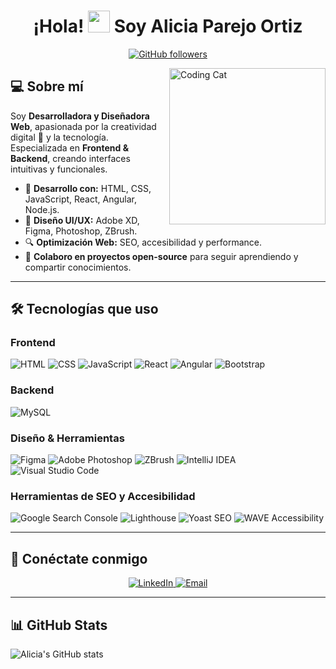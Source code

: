 <h1 align="center">
  ¡Hola! <img src="https://media.giphy.com/media/hvRJCLFzcasrR4ia7z/giphy.gif" width="35"> Soy Alicia Parejo Ortiz
</h1>

<p align="center">
  <a href="https://github.com/AliciaParejOrtiz">
    <img src="https://img.shields.io/github/followers/AliciaParejOrtiz?label=Follow&style=social" alt="GitHub followers">
  </a>
</p>

<img align="right" width=250px alt="Coding Cat" src="https://media.giphy.com/media/f6hnhHkks8bk4jwjh3/giphy.gif"/>

## 💻 Sobre mí  
Soy **Desarrolladora y Diseñadora Web**, apasionada por la creatividad digital 🎨 y la tecnología.  
Especializada en **Frontend & Backend**, creando interfaces intuitivas y funcionales.  

- 🚀 **Desarrollo con:** HTML, CSS, JavaScript, React, Angular, Node.js.
- 🎨 **Diseño UI/UX:** Adobe XD, Figma, Photoshop, ZBrush.
- 🔍 **Optimización Web:** SEO, accesibilidad y performance.
- 🤝 **Colaboro en proyectos open-source** para seguir aprendiendo y compartir conocimientos.

---

## 🛠️ Tecnologías que uso  
### **Frontend**
![HTML](https://img.shields.io/badge/HTML5-E34F26?style=for-the-badge&logo=html5&logoColor=white)
![CSS](https://img.shields.io/badge/CSS3-1572B6?style=for-the-badge&logo=css3&logoColor=white)
![JavaScript](https://img.shields.io/badge/JavaScript-F7DF1E?style=for-the-badge&logo=javascript&logoColor=black)
![React](https://img.shields.io/badge/React-61DAFB?style=for-the-badge&logo=react&logoColor=black)
![Angular](https://img.shields.io/badge/Angular-DD0031?style=for-the-badge&logo=angular&logoColor=white)
![Bootstrap](https://img.shields.io/badge/Bootstrap-7952B3?style=for-the-badge&logo=bootstrap&logoColor=white)

### **Backend**
![MySQL](https://img.shields.io/badge/MySQL-4479A1?style=for-the-badge&logo=mysql&logoColor=white)

### **Diseño & Herramientas**
![Figma](https://img.shields.io/badge/Figma-F24E1E?style=for-the-badge&logo=figma&logoColor=white)
![Adobe Photoshop](https://img.shields.io/badge/Adobe%20Photoshop-31A8FF?style=for-the-badge&logo=adobe-photoshop&logoColor=white)
![ZBrush](https://img.shields.io/badge/ZBrush-8E8E8E?style=for-the-badge&logo=zbrush&logoColor=white)
![IntelliJ IDEA](https://img.shields.io/badge/IntelliJ%20IDEA-000000?style=for-the-badge&logo=intellij-idea&logoColor=white)
![Visual Studio Code](https://img.shields.io/badge/VSCode-007ACC?style=for-the-badge&logo=visual-studio-code&logoColor=white)

### **Herramientas de SEO y Accesibilidad**
![Google Search Console](https://img.shields.io/badge/Google%20Search%20Console-4285F4?style=for-the-badge&logo=google-search-console&logoColor=white)
![Lighthouse](https://img.shields.io/badge/Lighthouse-F44D27?style=for-the-badge&logo=lighthouse&logoColor=white)
![Yoast SEO](https://img.shields.io/badge/Yoast%20SEO-5D3E91?style=for-the-badge&logo=yoast-seo&logoColor=white)
![WAVE Accessibility](https://img.shields.io/badge/WAVE-34A853?style=for-the-badge&logo=wave&logoColor=white)

---

## 🔗 Conéctate conmigo
<p align="center">
  <a href="[https://www.linkedin.com/in/example/](https://www.linkedin.com/in/alicia-parejo-ortiz-b88a81336/)" target="_blank">
    <img src="https://img.shields.io/badge/LinkedIn-0A66C2.svg?style=for-the-badge&logo=linkedin&logoColor=white" alt="LinkedIn">
  </a>
  <a href="mailto:aliciaparejortiz@gmail.com">
    <img src="https://img.shields.io/badge/Gmail-D14836.svg?style=for-the-badge&logo=gmail&logoColor=white" alt="Email">
  </a>
</p>

---
## 📊 GitHub Stats  
![Alicia's GitHub stats](https://github-readme-stats.vercel.app/api?username=AliciaParejOrtiz&show_icons=true&theme=radical)

